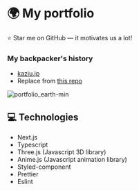 # 🌍 My portfolio
⭐ Star me on GitHub — it motivates us a lot!
### My backpacker's history  
- [kaziu.jp](https://kaziu.jp)  
- Replace from [this repo](https://github.com/kazoogon/website)

![portfolio_earth-min](https://user-images.githubusercontent.com/24407811/154156364-b3d65be3-8619-47fb-a547-1a74670b07fd.gif)


## 💻 Technologies
- Next.js
- Typescript
- Three.js (Javascript 3D library)
- Anime.js (Javascript animation library)
- Styled-component
- Prettier
- Eslint

##
